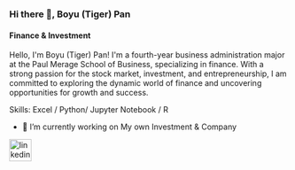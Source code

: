### Hi there 👋, Boyu (Tiger) Pan
#### Finance & Investment
Hello, I'm Boyu (Tiger) Pan! I'm a fourth-year business administration major at the Paul Merage School of Business, specializing in finance. With a strong passion for the stock market, investment, and entrepreneurship, I am committed to exploring the dynamic world of finance and uncovering opportunities for growth and success.

Skills: Excel / Python/ Jupyter Notebook / R 

- 🔭 I’m currently working on My own Investment & Company 


[<img src='https://cdn.jsdelivr.net/npm/simple-icons@3.0.1/icons/linkedin.svg' alt='linkedin' height='40'>](//https://www.linkedin.com/in/boyu-pan-1086b31bb//)  


